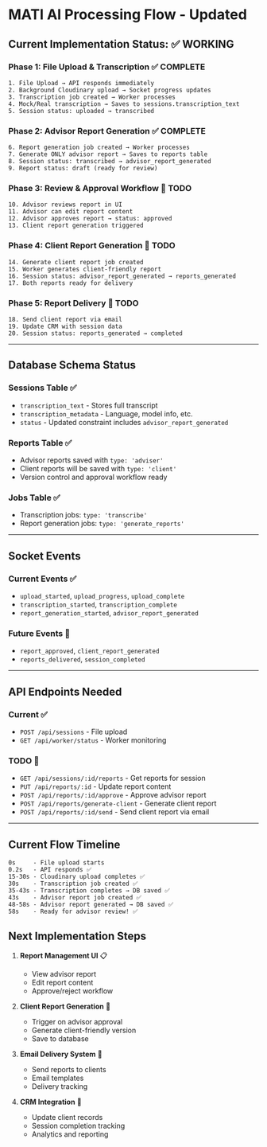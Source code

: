 # MATI AI Processing Flow - Updated

## Current Implementation Status: ✅ WORKING

### **Phase 1: File Upload & Transcription** ✅ COMPLETE
```
1. File Upload → API responds immediately
2. Background Cloudinary upload → Socket progress updates
3. Transcription job created → Worker processes
4. Mock/Real transcription → Saves to sessions.transcription_text
5. Session status: uploaded → transcribed
```

### **Phase 2: Advisor Report Generation** ✅ COMPLETE
```
6. Report generation job created → Worker processes
7. Generate ONLY advisor report → Saves to reports table
8. Session status: transcribed → advisor_report_generated
9. Report status: draft (ready for review)
```

### **Phase 3: Review & Approval Workflow** 🚧 TODO
```
10. Advisor reviews report in UI
11. Advisor can edit report content
12. Advisor approves report → status: approved
13. Client report generation triggered
```

### **Phase 4: Client Report Generation** 🚧 TODO
```
14. Generate client report job created
15. Worker generates client-friendly report
16. Session status: advisor_report_generated → reports_generated
17. Both reports ready for delivery
```

### **Phase 5: Report Delivery** 🚧 TODO
```
18. Send client report via email
19. Update CRM with session data
20. Session status: reports_generated → completed
```

---

## Database Schema Status

### **Sessions Table** ✅
- `transcription_text` - Stores full transcript
- `transcription_metadata` - Language, model info, etc.
- `status` - Updated constraint includes `advisor_report_generated`

### **Reports Table** ✅
- Advisor reports saved with `type: 'adviser'`
- Client reports will be saved with `type: 'client'`
- Version control and approval workflow ready

### **Jobs Table** ✅
- Transcription jobs: `type: 'transcribe'`
- Report generation jobs: `type: 'generate_reports'`

---

## Socket Events

### **Current Events** ✅
- `upload_started`, `upload_progress`, `upload_complete`
- `transcription_started`, `transcription_complete`
- `report_generation_started`, `advisor_report_generated`

### **Future Events** 🚧
- `report_approved`, `client_report_generated`
- `reports_delivered`, `session_completed`

---

## API Endpoints Needed

### **Current** ✅
- `POST /api/sessions` - File upload
- `GET /api/worker/status` - Worker monitoring

### **TODO** 🚧
- `GET /api/sessions/:id/reports` - Get reports for session
- `PUT /api/reports/:id` - Update report content
- `POST /api/reports/:id/approve` - Approve advisor report
- `POST /api/reports/generate-client` - Generate client report
- `POST /api/reports/:id/send` - Send client report via email

---

## Current Flow Timeline
```
0s     - File upload starts
0.2s   - API responds ✅
15-30s - Cloudinary upload completes ✅
30s    - Transcription job created ✅
35-43s - Transcription completes → DB saved ✅
43s    - Advisor report job created ✅
48-58s - Advisor report generated → DB saved ✅
58s    - Ready for advisor review! ✅
```

## Next Implementation Steps

1. **Report Management UI** 📋
   - View advisor report
   - Edit report content
   - Approve/reject workflow

2. **Client Report Generation** 🔄
   - Trigger on advisor approval
   - Generate client-friendly version
   - Save to database

3. **Email Delivery System** 📧
   - Send reports to clients
   - Email templates
   - Delivery tracking

4. **CRM Integration** 🔗
   - Update client records
   - Session completion tracking
   - Analytics and reporting
